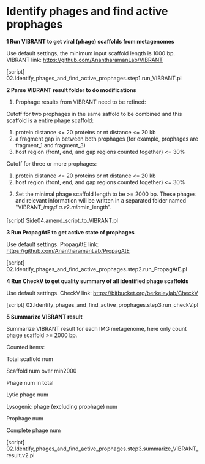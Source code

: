 #  **Identify phages and find active prophages** 

**1 Run VIBRANT to get viral (phage) scaffolds from metagenomes**

Use default settings, the minimum input scaffold length is 1000 bp. VIBRANT link: https://github.com/AnantharamanLab/VIBRANT

[script] 02.Identify_phages_and_find_active_prophages.step1.run_VIBRANT.pl

**2 Parse VIBRANT result folder to do modifications**

1) Prophage results from VIBRANT need to be refined:

Cutoff for two prophages in the same saffold to be combined and this scaffold is a entire phage scaffold: 
1. protein distance <= 20 proteins or nt distance <= 20 kb                                                
2. a fragment gap in between both prophages (for example, prophages are fragment_1 and fragment_3)        
3. host region (front, end, and gap regions counted together) <= 30%                                      

Cutoff for three or more prophages:                                                                       
1. protein distance <= 20 proteins or nt distance <= 20 kb                                                
2. host region (front, end, and gap regions counted together) <= 30%    

2) Set the minimal phage scaffold length to be >= 2000 bp. These phages and relevant information will be written in a separated folder named "VIBRANT_$img_id.a.v2.min$min_length". 

[script] Side04.amend_script_to_VIBRANT.pl

**3 Run PropagAtE to get active state of prophages**

Use default settings. PropagAtE link: https://github.com/AnantharamanLab/PropagAtE

[script] 02.Identify_phages_and_find_active_prophages.step2.run_PropagAtE.pl

**4 Run CheckV to get quality summary of all identified phage scaffolds**

Use default settings. CheckV link: https://bitbucket.org/berkeleylab/CheckV

[script] 02.Identify_phages_and_find_active_prophages.step3.run_checkV.pl

**5 Summarize VIBRANT result**

Summarize VIBRANT result for each IMG metagenome, here only count phage scaffold >= 2000 bp. 

Counted items:

Total scaffold num

Scaffold num over min2000

Phage num in total

Lytic phage num

Lysogenic phage (excluding prophage) num

Prophage num

Complete phage num

[script] 02.Identify_phages_and_find_active_prophages.step3.summarize_VIBRANT_result.v2.pl









